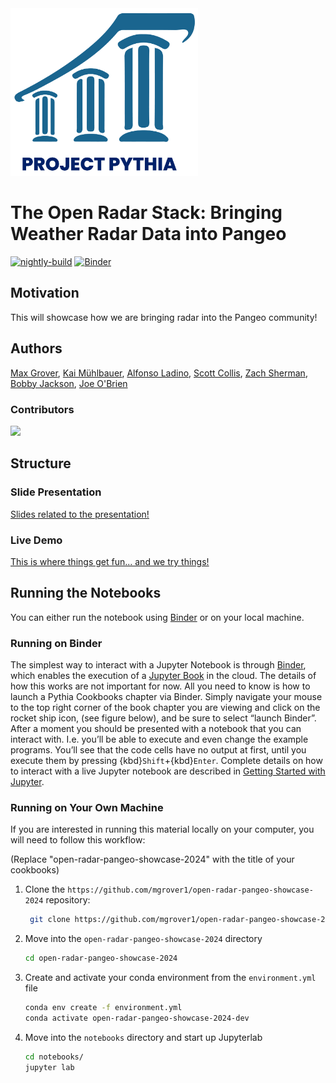 <img src="thumbnail.png" alt="thumbnail" width="300"/>

# The Open Radar Stack: Bringing Weather Radar Data into Pangeo

[![nightly-build](https://github.com/mgrover1/open-radar-pangeo-showcase-2024/actions/workflows/nightly-build.yaml/badge.svg)](https://github.com/mgrover1/open-radar-pangeo-showcase-2024/actions/workflows/nightly-build.yaml)
[![Binder](https://binder.projectpythia.org/badge_logo.svg)](https://binder.projectpythia.org/v2/gh/mgrover1/open-radar-pangeo-showcase-2024/main?labpath=notebooks)

## Motivation

This will showcase how we are bringing radar into the Pangeo community!

## Authors

[Max Grover](https://github.com/mgrover1), [Kai Mühlbauer](https://github.com/kmuehlbauer), [Alfonso Ladino](https://github.com/aladino), [Scott Collis](https://github.com/scollis), [Zach Sherman](https://github.com/zssherman), [Bobby Jackson](https://github.com/rcjackson), [Joe O'Brien](https://github.com/jrobrien91)

### Contributors

<a href="https://github.com/mgrover1/open-radar-pangeo-showcase-2024/graphs/contributors">
  <img src="https://contrib.rocks/image?repo=mgrover1/open-radar-pangeo-showcase-2024" />
</a>

## Structure

### Slide Presentation

[Slides related to the presentation!](notebooks/slides.md)

### Live Demo

[This is where things get fun... and we try things!]()

## Running the Notebooks

You can either run the notebook using [Binder](https://binder.projectpythia.org/) or on your local machine.

### Running on Binder

The simplest way to interact with a Jupyter Notebook is through
[Binder](https://binder.projectpythia.org/), which enables the execution of a
[Jupyter Book](https://jupyterbook.org) in the cloud. The details of how this works are not
important for now. All you need to know is how to launch a Pythia
Cookbooks chapter via Binder. Simply navigate your mouse to
the top right corner of the book chapter you are viewing and click
on the rocket ship icon, (see figure below), and be sure to select
“launch Binder”. After a moment you should be presented with a
notebook that you can interact with. I.e. you’ll be able to execute
and even change the example programs. You’ll see that the code cells
have no output at first, until you execute them by pressing
{kbd}`Shift`\+{kbd}`Enter`. Complete details on how to interact with
a live Jupyter notebook are described in [Getting Started with
Jupyter](https://foundations.projectpythia.org/foundations/getting-started-jupyter.html).

### Running on Your Own Machine

If you are interested in running this material locally on your computer, you will need to follow this workflow:

(Replace "open-radar-pangeo-showcase-2024" with the title of your cookbooks)

1. Clone the `https://github.com/mgrover1/open-radar-pangeo-showcase-2024` repository:

   ```bash
    git clone https://github.com/mgrover1/open-radar-pangeo-showcase-2024.git
   ```

1. Move into the `open-radar-pangeo-showcase-2024` directory
   ```bash
   cd open-radar-pangeo-showcase-2024
   ```
1. Create and activate your conda environment from the `environment.yml` file
   ```bash
   conda env create -f environment.yml
   conda activate open-radar-pangeo-showcase-2024-dev
   ```
1. Move into the `notebooks` directory and start up Jupyterlab
   ```bash
   cd notebooks/
   jupyter lab
   ```
